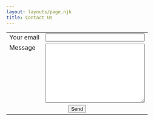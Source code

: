 ```yaml
---
layout: layouts/page.njk
title: Contact Us
---
```


<form name=contact netlify>
<table>
<tr>
	<td><label for=email>Your email</label></td>
	<td><input type=email name=email required></td>
</tr>
<tr>
	<td><label for=message>Message</label></td>
	<td><textarea name=message rows=10 cols=30 required></textarea></td>
</tr>
<tr>
	<td colspan=2 style='text-align: center'><button type=submit>Send</button></td>
</tr>
</table>
</form>

<style>
td {
	vertical-align: top;
	border: none;
}

td > input, td > textarea {
	width: 100%;
}
</style>
